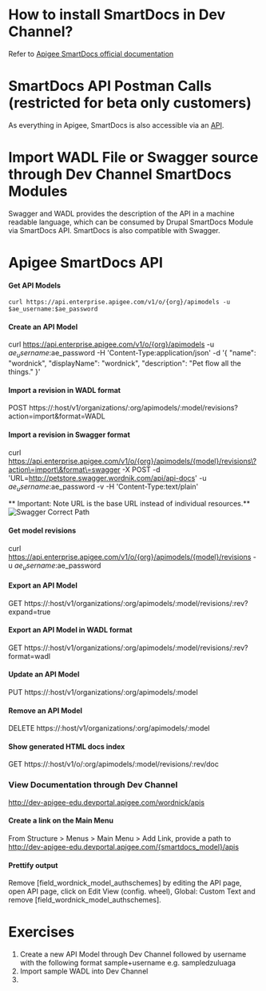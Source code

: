 How to install SmartDocs in Dev Channel?
========
Refer to [Apigee SmartDocs official documentation](http://apigee.com/docs/developer-services/content/using-smartdocs-document-apis)

SmartDocs API Postman Calls (restricted for beta only customers)
====
As everything in Apigee, SmartDocs is also accessible via an [API](https://drive.google.com/a/apigee.com/file/d/0BzkNUW3VtjuSa2d3b0hjMUcxUlk/edit?usp=sharing).

Import WADL File or Swagger source through Dev Channel SmartDocs Modules
============
Swagger and WADL provides the description of the API in a machine readable language, which can be consumed by Drupal SmartDocs Module via SmartDocs API. SmartDocs is also compatible with Swagger.

Apigee SmartDocs API
==========

#### Get API Models
```curl https://api.enterprise.apigee.com/v1/o/{org}/apimodels -u $ae_username:$ae_password```

#### Create an API Model
curl https://api.enterprise.apigee.com/v1/o/{org}/apimodels -u $ae_username:$ae_password -H 'Content-Type:application/json' -d '{
    "name": "wordnick",
    "displayName": "wordnick",
    "description": "Pet flow all the things."
}'

#### Import a revision in WADL format
POST https://:host/v1/organizations/:org/apimodels/:model/revisions?action=import&format=WADL

#### Import a revision in Swagger format
curl https://api.enterprise.apigee.com/v1/o/{org}/apimodels/{model}/revisions\?action\=import\&format\=swagger -X POST -d 'URL=http://petstore.swagger.wordnik.com/api/api-docs' -u $ae_username:$ae_password -v -H 'Content-Type:text/plain'

** Important: Note URL is the base URL instead of individual resources.**
![Swagger Correct Path](https://www.dropbox.com/s/n1sg8d7omz3c6bz/Swagger_Correct_URL.png?dl=1)

#### Get model revisions
curl https://api.enterprise.apigee.com/v1/o/{org}/apimodels/{model}/revisions -u $ae_username:$ae_password

#### Export an API Model
GET https://:host/v1/organizations/:org/apimodels/:model/revisions/:rev?expand=true

#### Export an API Model in WADL format
GET https://:host/v1/organizations/:org/apimodels/:model/revisions/:rev?format=wadl

#### Update an API Model
PUT https://:host/v1/organizations/:org/apimodels/:model

#### Remove an API Model
DELETE https://:host/v1/organizations/:org/apimodels/:model

#### Show generated HTML docs index
GET https://:host/v1/o/:org/apimodels/:model/revisions/:rev/doc

### View Documentation through Dev Channel
http://dev-apigee-edu.devportal.apigee.com/wordnick/apis

#### Create a link on the Main Menu
From Structure > Menus > Main Menu > Add Link, provide a path to http://dev-apigee-edu.devportal.apigee.com/{smartdocs_model}/apis

#### Prettify output
Remove [field_wordnick_model_authschemes] by editing the API page, open API page, click on Edit View (config. wheel), Global: Custom Text and remove [field_wordnick_model_authschemes].

Exercises
=====
1. Create a new API Model through Dev Channel followed by username with the following format sample+username e.g. sampledzuluaga
2. Import sample WADL into Dev Channel
3. 